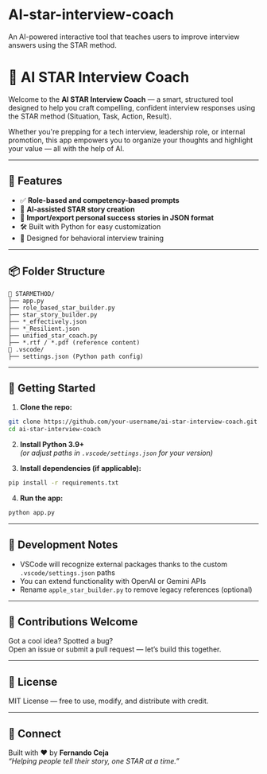 # AI-star-interview-coach
An AI-powered interactive tool that teaches users to improve interview answers using the STAR method.

# 🌟 AI STAR Interview Coach

Welcome to the **AI STAR Interview Coach** — a smart, structured tool designed to help you craft compelling, confident interview responses using the STAR method (Situation, Task, Action, Result).

Whether you're prepping for a tech interview, leadership role, or internal promotion, this app empowers you to organize your thoughts and highlight your value — all with the help of AI.

---

## 🚀 Features

- ✅ **Role-based and competency-based prompts**
- 🧠 **AI-assisted STAR story creation**
- 📂 **Import/export personal success stories in JSON format**
- 🛠️ Built with Python for easy customization
- 🎯 Designed for behavioral interview training

---

## 📦 Folder Structure

```
📁 STARMETHOD/
├── app.py
├── role_based_star_builder.py
├── star_story_builder.py
├── *_effectively.json
├── *_Resilient.json
├── unified_star_coach.py
├── *.rtf / *.pdf (reference content)
📁 .vscode/
├── settings.json (Python path config)
```

---

## 🧰 Getting Started

1. **Clone the repo:**

```bash
git clone https://github.com/your-username/ai-star-interview-coach.git
cd ai-star-interview-coach
```

2. **Install Python 3.9+**  
   *(or adjust paths in `.vscode/settings.json` for your version)*

3. **Install dependencies (if applicable):**
```bash
pip install -r requirements.txt
```

4. **Run the app:**
```bash
python app.py
```

---

## 🧪 Development Notes

- VSCode will recognize external packages thanks to the custom `.vscode/settings.json` paths
- You can extend functionality with OpenAI or Gemini APIs
- Rename `apple_star_builder.py` to remove legacy references (optional)

---

## 🤝 Contributions Welcome

Got a cool idea? Spotted a bug?  
Open an issue or submit a pull request — let’s build this together.

---

## 📄 License

MIT License — free to use, modify, and distribute with credit.

---

## 💬 Connect

Built with ❤️ by **Fernando Ceja**  
_“Helping people tell their story, one STAR at a time.”_